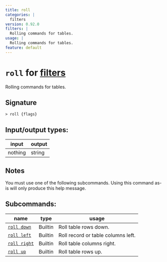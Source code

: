 ```yaml
---
title: roll
categories: |
  filters
version: 0.92.0
filters: |
  Rolling commands for tables.
usage: |
  Rolling commands for tables.
feature: default
---
```

<!-- This file is automatically generated. Please edit the command in https://github.com/nushell/nushell instead. -->

# `roll` for [filters](/commands/categories/filters.md)

<div class='command-title'>Rolling commands for tables.</div>

## Signature

```> roll {flags} ```


## Input/output types:

| input   | output |
| ------- | ------ |
| nothing | string |

## Notes
You must use one of the following subcommands. Using this command as-is will only produce this help message.

## Subcommands:

| name                                         | type    | usage                              |
| -------------------------------------------- | ------- | ---------------------------------- |
| [`roll down`](/commands/docs/roll_down.md)   | Builtin | Roll table rows down.              |
| [`roll left`](/commands/docs/roll_left.md)   | Builtin | Roll record or table columns left. |
| [`roll right`](/commands/docs/roll_right.md) | Builtin | Roll table columns right.          |
| [`roll up`](/commands/docs/roll_up.md)       | Builtin | Roll table rows up.                |